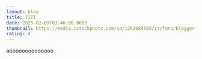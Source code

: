 ```yaml
---
layout: blog
title: IIII
date: 2025-02-09T01:46:00.000Z
thumbnail: https://media.istockphoto.com/id/1252684502/it/foto/blogger-professionista-che-lavora-al-suo-nuovo-post-per-i-social-media-a-casa-primo-piano.jpg?s=2048x2048&w=is&k=20&c=nSjg0cwr-BQSjrTAjkO2BaoD2WDmlM37AOZW576JwL4=
rating: 4
---
```

aoooooooooooooo
